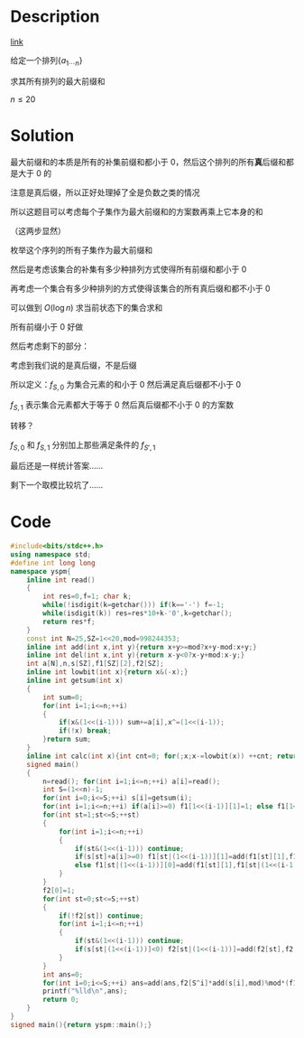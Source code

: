 # Description

[link](https://www.luogu.com.cn/problem/P5369)

给定一个排列$\{a_{1\cdots n}\}$

求其所有排列的最大前缀和

$n\le 20$

# Solution

最大前缀和的本质是所有的补集前缀和都小于 $0$，然后这个排列的所有**真**后缀和都是大于 $0$ 的

注意是真后缀，所以正好处理掉了全是负数之类的情况

所以这题目可以考虑每个子集作为最大前缀和的方案数再乘上它本身的和

（这两步显然）

枚举这个序列的所有子集作为最大前缀和

然后是考虑该集合的补集有多少种排列方式使得所有前缀和都小于 $0$

再考虑一个集合有多少种排列的方式使得该集合的所有真后缀和都不小于 $0$

可以做到 $O(\log n)$ 求当前状态下的集合求和

所有前缀小于 $0$ 好做

然后考虑剩下的部分：

考虑到我们说的是真后缀，不是后缀

所以定义：$f_{S,0}$ 为集合元素的和小于 $0$ 然后满足真后缀都不小于 $0$

$f_{S,1}$ 表示集合元素都大于等于 $0$ 然后真后缀都不小于 $0$ 的方案数

转移？

$f_{S,0}$ 和 $f_{S,1}$ 分别加上那些满足条件的 $f_{S',1}$

最后还是一样统计答案……

剩下一个取模比较坑了……

# Code

```cpp
#include<bits/stdc++.h>
using namespace std;
#define int long long
namespace yspm{
	inline int read()
	{
		int res=0,f=1; char k;
		while(!isdigit(k=getchar())) if(k=='-') f=-1;
		while(isdigit(k)) res=res*10+k-'0',k=getchar();
		return res*f;
	}
	const int N=25,SZ=1<<20,mod=998244353;
	inline int add(int x,int y){return x+y>=mod?x+y-mod:x+y;}
	inline int del(int x,int y){return x-y<0?x-y+mod:x-y;}
	int a[N],n,s[SZ],f1[SZ][2],f2[SZ];
	inline int lowbit(int x){return x&(-x);}
	inline int getsum(int x)
	{
		int sum=0;
		for(int i=1;i<=n;++i)
		{
			if(x&(1<<(i-1))) sum+=a[i],x^=(1<<(i-1));
			if(!x) break;
		}return sum;
	}
	inline int calc(int x){int cnt=0; for(;x;x-=lowbit(x)) ++cnt; return cnt;}
	signed main()
	{
		n=read(); for(int i=1;i<=n;++i) a[i]=read();
		int S=(1<<n)-1;  
		for(int i=0;i<=S;++i) s[i]=getsum(i);  
		for(int i=1;i<=n;++i) if(a[i]>=0) f1[1<<(i-1)][1]=1; else f1[1<<(i-1)][0]=1;
		for(int st=1;st<=S;++st)
		{
			for(int i=1;i<=n;++i)
			{
				if(st&(1<<(i-1))) continue;
				if(s[st]+a[i]>=0) f1[st|(1<<(i-1))][1]=add(f1[st][1],f1[st|(1<<(i-1))][1]); 
				else f1[st|(1<<(i-1))][0]=add(f1[st][1],f1[st|(1<<(i-1))][0]);
			}
		} 
		f2[0]=1;
		for(int st=0;st<=S;++st)
		{
			if(!f2[st]) continue; 
			for(int i=1;i<=n;++i) 
			{
				if(st&(1<<(i-1))) continue;
				if(s[st|(1<<(i-1))]<0) f2[st|(1<<(i-1))]=add(f2[st],f2[st|(1<<(i-1))]); 
			}
		} 
		int ans=0;
		for(int i=0;i<=S;++i) ans=add(ans,f2[S^i]*add(s[i],mod)%mod*(f1[i][0]+f1[i][1])%mod),ans+=mod,ans%=mod;
		printf("%lld\n",ans);
		return 0;
	}
}
signed main(){return yspm::main();}
```